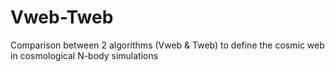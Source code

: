 Vweb-Tweb
=========

Comparison between 2 algorithms (Vweb &amp; Tweb) to define the cosmic web in cosmological N-body simulations